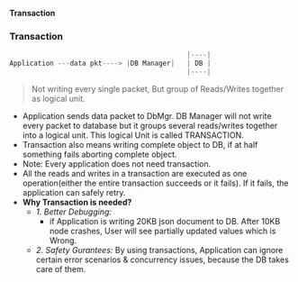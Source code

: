 **Transaction**

### Transaction
```c
                                            |----|
Application ---data pkt----> |DB Manager|   | DB |
                                            |----|
```
> Not writing every single packet, But group of Reads/Writes together as logical unit.

- Application sends data packet to DbMgr. DB Manager will not write every packet to database but it groups several reads/writes together into a logical unit. This logical Unit is called TRANSACTION. 
- Transaction also means writing complete object to DB, if at half something fails aborting complete object.
- Note: Every application does not need transaction.
- All the reads and writes in a transaction are executed as one operation(either the entire transaction succeeds or it fails). If it fails, the application can safely retry.
- **Why Transaction is needed?**
  - _1. Better Debugging:_ 
    - if Application is writing 20KB json document to DB. After 10KB node crashes, User will see partially updated values which is Wrong.
  - _2. Safety Gurantees:_ By using transactions, Application can ignore certain error scenarios & concurrency issues, because the DB takes care of them.
